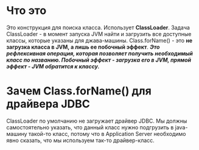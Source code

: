 # Что это
Это конструкция для поиска класса. Использует **ClassLoader**. Задача ClassLoader - в момент запуска JVM найти и загрузить все доступные классы, которые указаны для джава-машины. 
Class.forName() - это **не загрузка класса в JVM, а лишь ее побочный эффект**. ***Это рефлексивная операция, которая позволяет получить необходимый класс по названию. Побочный эффект - загрузка его в JVM, прямой эффект - JVM обратится к классу.***
# Зачем Class.forName() для драйвера JDBC
ClassLoader по умолчанию не загружает драйвер JDBC. Мы должны самостоятельно указать, что данный класс нужно подгрузить в java-машину такой-то класс, потому что в Application Server необходимо явно сказать, что мы используем так-то драйвер-класс.  